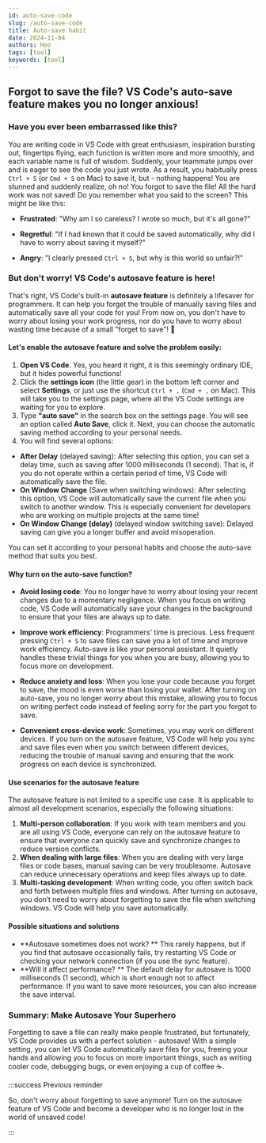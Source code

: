 ```yaml
---
id: auto-save-code
slug: /auto-save-code
title: Auto-save habit
date: 2024-11-04
authors: Hoo
tags: [tool]
keywords: [tool]
---
```


## Forgot to save the file?  VS Code's auto-save feature makes you no longer anxious!

### Have you ever been embarrassed like this?

You are writing code in VS Code with great enthusiasm, inspiration bursting out, fingertips flying, each function is written more and more smoothly, and each variable name is full of wisdom. Suddenly, your teammate jumps over and is eager to see the code you just wrote. As a result, you habitually press `Ctrl + S` (or `Cmd + S` on Mac) to save it, but - nothing happens! You are stunned and suddenly realize, oh no! You forgot to save the file! All the hard work was not saved! Do you remember what you said to the screen? This might be like this:

- **Frustrated**: "Why am I so careless? I wrote so much, but it's all gone?"

- **Regretful**: "If I had known that it could be saved automatically, why did I have to worry about saving it myself?"

- **Angry**: "I clearly pressed `Ctrl + S`, but why is this world so unfair?!"

### But don't worry! VS Code's autosave feature is here!

That's right, VS Code's built-in **autosave feature** is definitely a lifesaver for programmers. It can help you forget the trouble of manually saving files and automatically save all your code for you! From now on, you don't have to worry about losing your work progress, nor do you have to worry about wasting time because of a small "forget to save"! 🎉

#### Let's enable the autosave feature and solve the problem easily:

1. **Open VS Code**. Yes, you heard it right, it is this seemingly ordinary IDE, but it hides powerful functions!
2. Click the **settings icon** (the little gear) in the bottom left corner and select **Settings**, or just use the shortcut `Ctrl + ,` (`Cmd + ,` on Mac). This will take you to the settings page, where all the VS Code settings are waiting for you to explore.
3. Type **"auto save"** in the search box on the settings page. You will see an option called **Auto Save**, click it. Next, you can choose the automatic saving method according to your personal needs.
4. You will find several options:
- **After Delay** (delayed saving): After selecting this option, you can set a delay time, such as saving after 1000 milliseconds (1 second). That is, if you do not operate within a certain period of time, VS Code will automatically save the file.
- **On Window Change** (Save when switching windows): After selecting this option, VS Code will automatically save the current file when you switch to another window. This is especially convenient for developers who are working on multiple projects at the same time!
- **On Window Change (delay)** (delayed window switching save): Delayed saving can give you a longer buffer and avoid misoperation.

You can set it according to your personal habits and choose the auto-save method that suits you best.

#### Why turn on the auto-save function?

- **Avoid losing code**: You no longer have to worry about losing your recent changes due to a momentary negligence. When you focus on writing code, VS Code will automatically save your changes in the background to ensure that your files are always up to date.

- **Improve work efficiency**: Programmers' time is precious. Less frequent pressing `Ctrl + S` to save files can save you a lot of time and improve work efficiency. Auto-save is like your personal assistant. It quietly handles these trivial things for you when you are busy, allowing you to focus more on development.

- **Reduce anxiety and loss**: When you lose your code because you forget to save, the mood is even worse than losing your wallet. After turning on auto-save, you no longer worry about this mistake, allowing you to focus on writing perfect code instead of feeling sorry for the part you forgot to save.

- **Convenient cross-device work**: Sometimes, you may work on different devices. If you turn on the autosave feature, VS Code will help you sync and save files even when you switch between different devices, reducing the trouble of manual saving and ensuring that the work progress on each device is synchronized.

#### Use scenarios for the autosave feature

The autosave feature is not limited to a specific use case. It is applicable to almost all development scenarios, especially the following situations:

1. **Multi-person collaboration**: If you work with team members and you are all using VS Code, everyone can rely on the autosave feature to ensure that everyone can quickly save and synchronize changes to reduce version conflicts.
2. **When dealing with large files**: When you are dealing with very large files or code bases, manual saving can be very troublesome. Autosave can reduce unnecessary operations and keep files always up to date.
3. **Multi-tasking development**: When writing code, you often switch back and forth between multiple files and windows. After turning on autosave, you don’t need to worry about forgetting to save the file when switching windows. VS Code will help you save automatically.

#### Possible situations and solutions

- **Autosave sometimes does not work? ** This rarely happens, but if you find that autosave occasionally fails, try restarting VS Code or checking your network connection (if you use the sync feature).
- **Will it affect performance? ** The default delay for autosave is 1000 milliseconds (1 second), which is short enough not to affect performance. If you want to save more resources, you can also increase the save interval.

### Summary: Make Autosave Your Superhero

Forgetting to save a file can really make people frustrated, but fortunately, VS Code provides us with a perfect solution - autosave! With a simple setting, you can let VS Code automatically save files for you, freeing your hands and allowing you to focus on more important things, such as writing cooler code, debugging bugs, or even enjoying a cup of coffee ☕.

:::success Previous reminder

So, don't worry about forgetting to save anymore! Turn on the autosave feature of VS Code and become a developer who is no longer lost in the world of unsaved code!

:::

